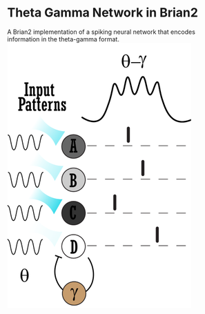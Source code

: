 # Theta Gamma Network in Brian2

A Brian2 implementation of a spiking neural network that encodes information in the theta-gamma format.
![ThetaGammaEncoder](ThetaGammaEncoder.png)
